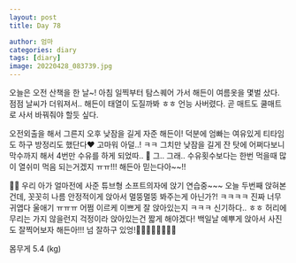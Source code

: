 ```yaml
---
layout: post
title: Day 78

author: 엄마
categories: diary
tags: [diary]
image: 20220428_083739.jpg
---
```


오늘은 오전 산책을 한 날~!
아침 일찍부터 탐스퀘어 가서 해든이 여름옷을 몇벌 샀다. 점점 날씨가 더워져서.. 해든이 태열이 도질까봐 ㅎㅎ 언능 사버렸다. 곧 매트도 쿨매트로 사서 바꿔줘야 할듯 싶다. 

오전외출을 해서 그른지 오후 낮잠을 길게 자준 해든이! 덕분에 엄빠는 여유있게 티타임도 하구 방정리도 했단다❤️ 고마워 아덜..! ㅋㅋ 그치만 낮잠을 길게 잔 탓에 어쩌다보니 막수까지 해서 4번만 수유를 하게 되었따.. 🥺 그.. 그래.. 수유횟수보다는 한번 먹을때 많이 열쉬미 먹음 되는거겠지 ㅠㅠ!!! 해든아 믿는다아~~!!

👶🏻
우리 아가 얼마전에 사준 튜브형 소프트의자에 앉기 연습중~~~ 오늘 두번째 앉혀본건데, 꼿꼿히 나름 안정적이게 앉아서 멀뚱멀뚱 봐주는게 아닌가?! ㅋㅋㅋㅋ 진짜 너무 귀엽다 울애기 ㅠㅠㅠ 어쩜 이르케 이쁘게 잘 앉아있는지 ㅋㅋㅋ 신기하다.. ㅎㅎ 허리에 무리는 가지 않을런지 걱정이라 앉아있는건 짧게 해야겠다! 백일날 예뿌게 앉아서 사진도 잘찍어보자 해든아!!! 넘 잘하구 있엉!🫶🏼👏🏻👏🏻👏🏻

몸무게 5.4 (kg)
